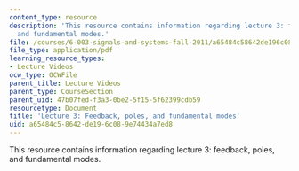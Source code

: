 ```yaml
---
content_type: resource
description: 'This resource contains information regarding lecture 3: feedback, poles,
  and fundamental modes.'
file: /courses/6-003-signals-and-systems-fall-2011/a65484c58642de196c089e74434a7ed8_MIT6_003F11_lec03.pdf
file_type: application/pdf
learning_resource_types:
- Lecture Videos
ocw_type: OCWFile
parent_title: Lecture Videos
parent_type: CourseSection
parent_uid: 47b07fed-f3a3-0be2-5f15-5f62399cdb59
resourcetype: Document
title: 'Lecture 3: Feedback, poles, and fundamental modes'
uid: a65484c5-8642-de19-6c08-9e74434a7ed8
---
```

This resource contains information regarding lecture 3: feedback, poles, and fundamental modes.

